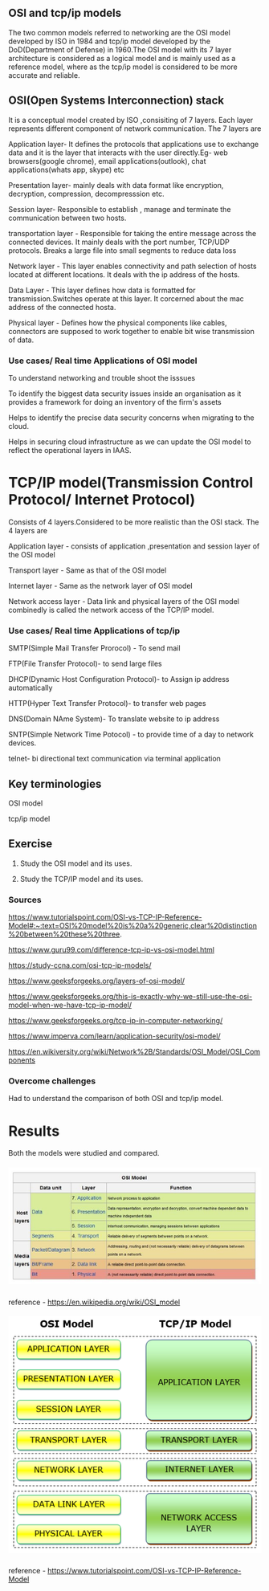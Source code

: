 ##  OSI and tcp/ip models

The two common models referred to networking are the OSI model developed by ISO in 1984 and tcp/ip model developed by the DoD(Department of Defense) in 1960.The OSI model with its 7 layer architecture is considered as a logical model and is mainly used as a reference model, where as the tcp/ip model is considered to be more accurate and reliable.

##  OSI(Open Systems Interconnection) stack

 It is a conceptual model created by ISO ,consisiting of 7 layers. Each layer represents different component of network communication. The 7 layers are 

Application layer- It defines the protocols that applications use to exchange data and it is the layer that interacts with the user directly.Eg- web browsers(google chrome), email applications(outlook), chat applications(whats app, skype) etc 

Presentation layer- mainly deals with data format like encryption, decryption, compression, decompresssion etc.

Session layer- Responsible to establish , manage and terminate the communication between two hosts.

transportation layer - Responsible for taking the entire message across the connected devices. It mainly deals with the port number, TCP/UDP protocols. Breaks  a large file into small segments to reduce data loss

Network layer - This layer enables connectivity and path selection of hosts located at different locations. It deals with the ip address of the hosts.

Data Layer - This layer defines how data is formatted for transmission.Switches operate at this layer. It corcerned about the mac address of the connected hosta.

Physical layer - Defines how the physical components like cables, connectors are supposed to work together to enable bit wise transmission of data.

### Use cases/ Real time Applications of OSI model

To understand networking and trouble shoot the isssues 

To identify the biggest data security issues inside an organisation as it provides a framework for doing an inventory of the firm's assets

Helps to identify the precise data security concerns when migrating to the cloud.

Helps in securing cloud infrastructure as we can update the OSI model to reflect the operational layers in IAAS. 


# TCP/IP model(Transmission Control Protocol/ Internet Protocol)

Consists of 4 layers.Considered to be more realistic than the OSI stack. The 4 layers are 

Application layer - consists of application ,presentation and session layer of the OSI model

Transport layer - Same as that of the OSI model

Internet layer - Same as the network layer of OSI model

Network access layer - Data link and physical layers of the OSI model combinedly is called the network access of the TCP/IP model.

### Use cases/ Real time Applications of tcp/ip

SMTP(Simple Mail Transfer Prorocol) - To send mail

FTP(File Transfer Protocol)- to send large files

DHCP(Dynamic Host Configuration Protocol)- to Assign ip address automatically 

HTTP(Hyper Text Transfer Protocol)- to transfer web pages

DNS(Domain NAme System)- To translate website to ip address

SNTP(Simple Network Time Potocol) - to provide time of a day to network devices.

telnet- bi directional text communication via terminal application


## Key terminologies

OSI model

tcp/ip model

## Exercise

1. Study the OSI model and its uses.

2. Study the TCP/IP model and its uses.


### Sources

https://www.tutorialspoint.com/OSI-vs-TCP-IP-Reference-Model#:~:text=OSI%20model%20is%20a%20generic,clear%20distinction%20between%20these%20three.

https://www.guru99.com/difference-tcp-ip-vs-osi-model.html

https://study-ccna.com/osi-tcp-ip-models/

https://www.geeksforgeeks.org/layers-of-osi-model/

https://www.geeksforgeeks.org/this-is-exactly-why-we-still-use-the-osi-model-when-we-have-tcp-ip-model/

https://www.geeksforgeeks.org/tcp-ip-in-computer-networking/

https://www.imperva.com/learn/application-security/osi-model/

https://en.wikiversity.org/wiki/Network%2B/Standards/OSI_Model/OSI_Components

### Overcome challenges

Had to understand the comparison of both OSI and  tcp/ip model.

# Results
Both the models were studied and compared.

##### ![NTW-01-01img](https://github.com/Techgrounds-Cloud-9/cloud-9-jsm-1985/blob/main/00_includes/Week-02/NTW/NTW-01-01.PNG)

reference - https://en.wikipedia.org/wiki/OSI_model

##### ![NTW-01-02img](https://github.com/Techgrounds-Cloud-9/cloud-9-jsm-1985/blob/main/00_includes/Week-02/NTW/NTW-01-02.PNG)

reference - https://www.tutorialspoint.com/OSI-vs-TCP-IP-Reference-Model










